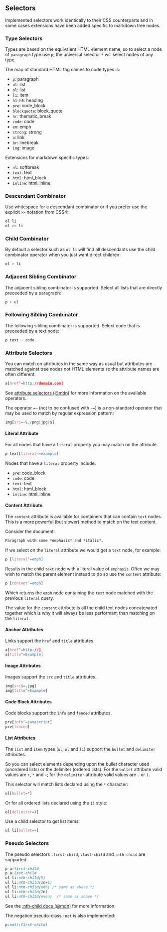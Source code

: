 ## Selectors

Implemented selectors work identically to their CSS counterparts and in some cases extensions have been added specific to markdown tree nodes.

### Type Selectors

Types are based on the equivalent HTML element name, so to select a node of `paragraph` type use `p`; the universal selector `*` will select nodes of any type.

The map of standard HTML tag names to node types is:

* `p`: paragraph
* `ul`: list
* `ol`: list
* `li`: item
* `h1-h6`: heading 
* `pre`: code_block
* `blockquote`: block_quote
* `hr`: thematic_break
* `code`: code
* `em`: emph
* `strong`: strong
* `a`: link
* `br`: linebreak
* `img`: image

Extensions for markdown specific types:

* `nl`: softbreak
* `text`: text
* `html`: html_block
* `inline`: html_inline

### Descendant Combinator

Use whitespace for a descendant combinator or if you prefer use the explicit `>>` notation from CSS4:

```css
ol li
ol >> li
```

### Child Combinator

By default a selector such as `ol li` will find all descendants use the child combinator operator when you just want direct children:

```css
ol > li
```

### Adjacent Sibling Combinator

The adjacent sibling combinator is supported. Select all lists that are directly preceeded by a paragraph:

```css
p + ul
```

### Following Sibling Combinator

The following sibling combinator is supported. Select code that is preceeded by a text node:

```css
p text ~ code
```

### Attribute Selectors

You can match on attributes in the same way as usual but attributes are matched against tree nodes not HTML elements so the attribute names are often different.

```css
a[href^=http://domain.com]
```

See [attribute selectors (@mdn)](https://developer.mozilla.org/en-US/docs/Web/CSS/Attribute_selectors) for more information on the available operators.

The operator `=~` (not to be confused with `~=`) is a non-standard operator that may be used to match by regular expression pattern:

```css
img[src=~\.(png|jpg)$]
```

#### Literal Attribute

For all nodes that have a `literal` property you may match on the attribute.

```css
p text[literal~=example]
```

Nodes that have a `literal` property include:

* `pre`: code_block
* `code`: code
* `text`: text
* `html`: html_block
* `inline`: html_inline

#### Content Attribute

The `content` attribute is available for containers that can contain `text` nodes. This is a more powerful (but slower) method to match on the text content.

Consider the document:

```markdown
Paragraph with some *emphasis* and *italic*.
```

If we select on the `literal` attribute we would get a `text` node, for example:

```css
p [literal^=emph]
```

Results in the child `text` node with a literal value of `emphasis`. Often we may wish to match the parent element instead to do so use the `content` attribute:

```css
p [content^=emph]
```

Which returns the `emph` node containing the `text` node matched with the previous `literal` query.

The value for the `content` attribute is all the child text nodes concatenated together which is why it will always be less performant than matching on the `literal`.

#### Anchor Attributes

Links support the `href` and `title` attributes.

```css
a[href^=http://]
a[title^=Example]
```

#### Image Attributes

Images support the `src` and `title` attributes.

```css
img[src$=.jpg]
img[title^=Example]
```

#### Code Block Attributes

Code blocks support the `info` and `fenced` attributes.

```css
pre[info^=javascript]
pre[fenced]
```

#### List Attributes

The `list` and `item` types (`ul`, `ol` and `li`) support the `bullet` and `delimiter` attributes.

So you can select elements depending upon the bullet character used (unordered lists) or the delimiter (ordered lists). For the `bullet` attribute valid values are `+`, `*` and `-`; for the `delimiter` attribute valid values are `.` or `)`.

This selector will match lists declared using the `*` character:

```css
ul[bullet=*]
```

Or for all ordered lists declared using the `1)` style:

```css
ol[delimiter=)]
```

Use a child selector to get list items:

```css
ul li[bullet=+]
```

### Pseudo Selectors

The pseudo selectors `:first-child`, `:last-child` and `:nth-child` are supported.

```css
p a:first-child
p a:last-child
ul li:nth-child(5)
ul li:nth-child(2n+1)
ul li:nth-child(odd) /* same as above */
ul li:nth-child(2n)
ul li:nth-child(even)  /* same as above */
```

See the [:nth-child docs (@mdn)](https://developer.mozilla.org/en-US/docs/Web/CSS/:nth-child) for more information.

The negation pseudo-class `:not` is also implemented:

```css
p:not(:first-child)
```
